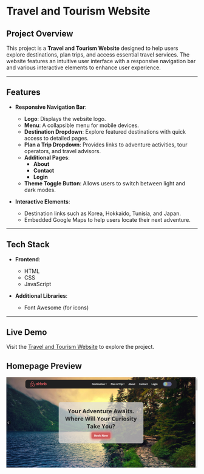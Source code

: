 # Travel and Tourism Website

## Project Overview
This project is a **Travel and Tourism Website** designed to help users explore destinations, plan trips, and access essential travel services. The website features an intuitive user interface with a responsive navigation bar and various interactive elements to enhance user experience.

---

## Features
- **Responsive Navigation Bar**:
  - **Logo**: Displays the website logo.
  - **Menu**: A collapsible menu for mobile devices.
  - **Destination Dropdown**: Explore featured destinations with quick access to detailed pages.
  - **Plan a Trip Dropdown**: Provides links to adventure activities, tour operators, and travel advisors.
  - **Additional Pages**:
    - **About**
    - **Contact**
    - **Login**
  - **Theme Toggle Button**: Allows users to switch between light and dark modes.

- **Interactive Elements**:
  - Destination links such as Korea, Hokkaido, Tunisia, and Japan.
  - Embedded Google Maps to help users locate their next adventure.

---

## Tech Stack
- **Frontend**:
  - HTML
  - CSS
  - JavaScript

- **Additional Libraries**:
  - Font Awesome (for icons)
---

## Live Demo
Visit the [Travel and Tourism Website](https://tour-and-tourisam.netlify.app/) to explore the project.

## Homepage Preview
![Travel and Tourism Website Homepage](./images/homepage.png)

